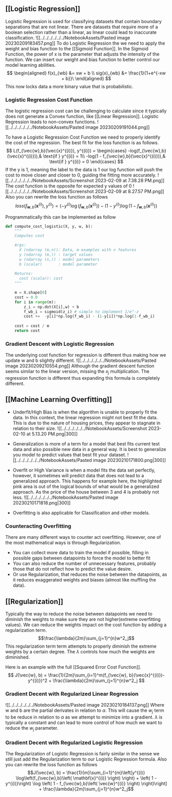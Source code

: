 
## [[Logistic Regression]]
Logistic Regression is used for classifying datasets that contain boundary separations that are not linear. There are datasets that require more of a boolean selection rather than a linear, as linear could lead to inaccurate classification.
![[../../../../../../NotebookAssets/Pasted image 20230209183457.png]]
To do Logistic Regression the we need to apply the weight and bias function to the [[Sigmoid Function]]. In the Sigmoid Function, the power of x is the parameter that adjusts the intensity of the function. We can insert our weight and bias function to better control our model learning abilities.
$$
\begin{aligned}
f(x)_{wb} &= xw + b \\
sig(x)_{wb} &= \frac{1}{1+e^{-xw + b}}\
\end{aligned}
$$
This now locks data a more binary value that is probabilistic.

### Logistic Regression Cost Function
The logistic regression cost can be challenging to calculate since it typically does not generate a Convex function, like [[Linear Regression]]. Logistic Regression leads to non-convex functions.
![[../../../../../../NotebookAssets/Pasted image 20230209191044.png]]

To have a Logistic Regression Cost Function we need to properly identify the cost of the regression. The best fit for the loss function is as follows.
$$
L(f_{\vec{w},b}(\vec{x}^{(i)}), y^{(i)}) = \begin{cases}
    -log(f_{\vec{w},b}(\vec{x}^{(i)})),& \text{if } y^{(i)} = 1\\
    -log(1 - f_{\vec{w},b}(\vec{x}^{(i)})),& \text{if } y^{(i)} = 0
\end{cases}
$$
If the y is 1, meaning the label to the data is 1 our log function will push the cost to move closer and closer to 0, guiding the fitting more accurately.
![[../../../../../../NotebookAssets/Screenshot 2023-02-09 at 7.38.28 PM.png]]
The cost function is the opposite for expected y values of 0
![[../../../../../../NotebookAssets/Screenshot 2023-02-09 at 8.27.57 PM.png]]
Also you can rewrite the loss function as follows
$$loss(f_{\mathbf{w},b}(\mathbf{x}^{(i)}), y^{(i)}) = (-y^{(i)} \log\left(f_{\mathbf{w},b}\left( \mathbf{x}^{(i)} \right) \right) - \left( 1 - y^{(i)}\right) \log \left( 1 - f_{\mathbf{w},b}\left( \mathbf{x}^{(i)} \right) \right)$$

Programmatically this can be implemented as follow

```python
def compute_cost_logistic(X, y, w, b):
    """
    Computes cost

    Args:
      X (ndarray (m,n)): Data, m examples with n features
      y (ndarray (m,)) : target values
      w (ndarray (n,)) : model parameters  
      b (scalar)       : model parameter
      
    Returns:
      cost (scalar): cost
    """

    m = X.shape[0]
    cost = 0.0
    for i in range(m):
        z_i = np.dot(X[i],w) + b
        f_wb_i = sigmoid(z_i) # simple to implement 1/e^-z
        cost +=  -y[i]*np.log(f_wb_i) - (1-y[i])*np.log(1-f_wb_i)
             
    cost = cost / m
    return cost

```

### Gradient Descent with Logistic Regression 
The underlying cost function for regression is different thus making how we update w and b slightly different.
![[../../../../../../NotebookAssets/Pasted image 20230209210554.png]]
Although the gradient descent function seems similar to the linear version, missing the $x_j$ multiplication. The regression function is different thus expanding this formula is completely different.

## [[Machine Learning Overfitting]]

* Underfit/High Bias is when the algorithm is unable to properly fit the data. In this context, the linear regression might not best fit the data. This is due to the nature of housing prices, they appear to stagnate in relation to their size. 
![[../../../../../../NotebookAssets/Screenshot 2023-02-10 at 5.13.20 PM.png|300]]
* Generalization is more of a term for a model that best fits current test data and also possible new data in a general way. It is best to generalize you model to predict values that best fit your dataset.
![[../../../../../../NotebookAssets/Pasted image 20230210171800.png|300]]
* Overfit or High Variance is when a model fits the data set perfectly, however, it sometimes will predict data that does not lead to a generalized approach. This happens for example here, the highlighted pink area is out of the logical bounds of what would be a generalized approach. As the price of the house between 3 and 4 is probably not less.
![[../../../../../../NotebookAssets/Pasted image 20230210171818.png|300]]

* Overfitting is also applicable for Classification and other models. 

### Counteracting Overfitting
There are many different ways to counter act overfitting. However, one of the most mathematical ways is through Regularization. 
* You can collect more data to train the model if possible, filling in possible gaps between datapoints to force the model to better fit
* You can also reduce the number of unnecessary features, probably those that do not reflect how to predict the value desire.
* Or use Regularization, that reduces the noise between the datapoints, as it reduces exaggerated weights and biases (almost like muffling the data).

## [[Regularization]]

Typically the way to reduce the noise between datapoints we need to diminish the weights to make sure they are not higher(extreme overfitting values). We can reduce the weights impact on the cost function by adding a regularization term. 
$$\frac{\lambda}{2m}\sum_{j=1}^{n}w^2_j$$ This regularization term term attempts to properly diminish the extreme weights by a certain degree. The $\lambda$ controls how much the weights are diminished.

Here is an example with the full [[Squared Error Cost Function]].
$$
J(\vec{w}, b) = \frac{1}{2m}\sum_{i=1}^m(f_{\vec{w}, b}(\vec{x}^{(i)})-y^{(i)})^2 + \frac{\lambda}{2m}\sum_{j=1}^{n}w^2_j
$$

### Gradient Decent with Regularized Linear Regression
![[../../../../../../NotebookAssets/Pasted image 20230210184137.png]]
Where w and b are the partial derivates in relation to $\alpha$.
This will cause the $w_j$ term to be reduce in relation to $\alpha$ as we attempt to minimize into a gradient. $\lambda$ is typically a constant and can lead to more control of how much we want to reduce the $w_j$ parameter.

### Gradient Decent with Regularized Logistic Regression
The Regularization of Logistic Regression is fairly similar in the sense we still just add the Regularization term to our Logistic Regression formula.
Also you can rewrite the loss function as follows
$$J(\vec{w}, b) = \frac{1}{m}\sum_{i=1}^{m}\left[y^{(i)} \log\left(f_{\vec{w},b}\left( \mathbf{x}^{(i)} \right) \right) + \left( 1 - y^{(i)}\right) \log \left( 1 - f_{\vec{w},b}\left( \vec{w}^{(i)} \right) \right)\right] + \frac{\lambda}{2m}\sum_{j=1}^{n}w^2_j$$
